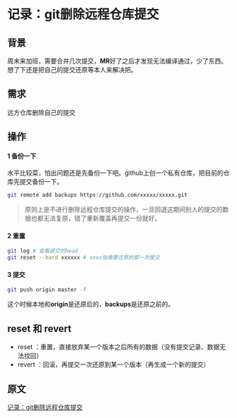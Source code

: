 # 记录：git删除远程仓库提交


## 背景
周末来加班，需要合并几次提交，**MR**好了之后才发现无法编译通过，少了东西。想了下还是把自己的提交还原等本人来解决把。

## 需求
远方仓库删除自己的提交

## 操作

#### 1 备份一下

水平比较菜，怕出问题还是先备份一下吧。github上创一个私有仓库，把目前的仓库先提交备份一下。

```bash
git remote add backups https://github.com/xxxxx/xxxxx.git
```
> 原则上是不进行删除远程仓库提交的操作，一旦回退这期间别人的提交的数据也都无法复原，错了重新覆盖再提交一份就好。

#### 2 重置

```bash
git log # 查看提交的head
git reset --hard xxxxxx # xxxx指需要还原的那一次提交

```


#### 3 提交

```bash
git push origin master -f
```

这个时候本地和**origin**是还原后的，**backups**是还原之前的。


## reset 和 revert

* reset ：重置，直接放弃某一个版本之后所有的数据（没有提交记录、数据无法找回）
* revert ：回滚，再提交一次还原到某一个版本（再生成一个新的提交）

## 原文

[记录：git删除远程仓库提交]()
